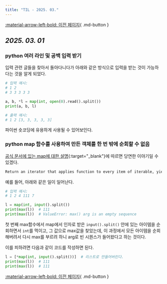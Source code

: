 ```yaml
---
title: "TIL - 2025. 03."
---
```


[:material-arrow-left-bold: 이전 페이지](../index.md){ .md-button }

## _2025. 03. 01_

### python 여러 라인 및 공백 입력 받기

입력 관련 글들을 찾아서 돌아다니다가 아래와 같은 방식으로 입력을 받는 것이 가능하다는 것을 알게 되었다.

``` py
# 입력 예시:
# 1 2
# 3 3 3 3 3

a, b, *l = map(int, open(0).read().split())
print(a, b, l)

# 출력 예시:
# 1 2 [3, 3, 3, 3, 3]
```

파이썬 숏코딩에 유용하게 사용될 수 있어보인다.

### python map 함수를 사용하여 만든 객체를 한 번 밖에 순회할 수 없음

[공식 문서에 있는 map에 대한 설명](https://docs.python.org/3/library/functions.html#map){:target="\_blank"}에 따르면 당연한 이야기일 수 있겠다.

```txt
Return an iterator that applies function to every item of iterable, yielding the results.
```

예를 들어, 아래와 같은 일이 일어난다.

``` py
# 입력 예시:
# 1 2 4 111 7

l = map(int, input().split())
print(max(l))  # 111
print(max(l))  # ValueError: max() arg is an empty sequence
```

첫 번째 max함수에서 map에서 인자로 받은 `input().split()` 안에 있는 아이템을 순회하면서 `int`를 먹이고, 그 값으로 max값을 찾았는데, 이 과정에서 모든 아이템을 순회해버려서 다시 max를 부르려 하니 arg로 빈 시퀀스가 들어왔다고 하는 것이다.

이를 피하려면 다음과 같이 코드를 작성하면 된다.

``` py
l = [*map(int, input().split())]  # 리스트로 만들어버린다.
print(max(l))  # 111
print(max(l))  # 111
```

[:material-arrow-left-bold: 이전 페이지](../index.md){ .md-button }
